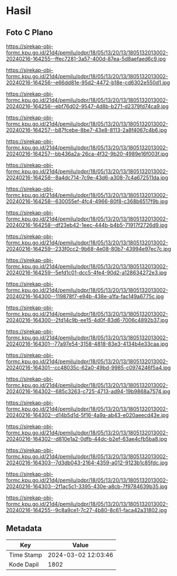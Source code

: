# Hasil

## Foto C Plano

https://sirekap-obj-formc.kpu.go.id/21d4/pemilu/pdpr/18/05/13/20/13/1805132013002-20240216-164255--ffec7281-3a57-400d-87ea-5d8aefaed6c9.jpg

https://sirekap-obj-formc.kpu.go.id/21d4/pemilu/pdpr/18/05/13/20/13/1805132013002-20240216-164256--e66dd81e-95d2-4472-b18e-cd6302e550d1.jpg

https://sirekap-obj-formc.kpu.go.id/21d4/pemilu/pdpr/18/05/13/20/13/1805132013002-20240216-164256--ebf76d02-9547-4d8b-b271-d2379fd74ca9.jpg

https://sirekap-obj-formc.kpu.go.id/21d4/pemilu/pdpr/18/05/13/20/13/1805132013002-20240216-164257--b87fcebe-8be7-43e8-8113-2a8f4067c4b6.jpg

https://sirekap-obj-formc.kpu.go.id/21d4/pemilu/pdpr/18/05/13/20/13/1805132013002-20240216-164257--bb436a2a-26ca-4f32-9b20-4989e16f003f.jpg

https://sirekap-obj-formc.kpu.go.id/21d4/pemilu/pdpr/18/05/13/20/13/1805132013002-20240216-164258--8a4dc714-7c9e-43d6-a308-7c4a672511da.jpg

https://sirekap-obj-formc.kpu.go.id/21d4/pemilu/pdpr/18/05/13/20/13/1805132013002-20240216-164258--630055ef-4fc4-4966-80f8-c368b6517f9b.jpg

https://sirekap-obj-formc.kpu.go.id/21d4/pemilu/pdpr/18/05/13/20/13/1805132013002-20240216-164258--df23eb42-1eec-444b-b4b5-71917f2726d9.jpg

https://sirekap-obj-formc.kpu.go.id/21d4/pemilu/pdpr/18/05/13/20/13/1805132013002-20240216-164259--233f0cc2-9b68-4e08-80b7-43994e97ec7c.jpg

https://sirekap-obj-formc.kpu.go.id/21d4/pemilu/pdpr/18/05/13/20/13/1805132013002-20240216-164259--5efd1c01-dcc5-4fe4-90d2-a128634272e3.jpg

https://sirekap-obj-formc.kpu.go.id/21d4/pemilu/pdpr/18/05/13/20/13/1805132013002-20240216-164300--119878f7-e94b-438e-a1fa-fac149a6775c.jpg

https://sirekap-obj-formc.kpu.go.id/21d4/pemilu/pdpr/18/05/13/20/13/1805132013002-20240216-164300--2fd14c9b-ee15-4d0f-83d6-7006c4892b37.jpg

https://sirekap-obj-formc.kpu.go.id/21d4/pemilu/pdpr/18/05/13/20/13/1805132013002-20240216-164301--77a97e54-3158-4818-83e3-4134b4e33caa.jpg

https://sirekap-obj-formc.kpu.go.id/21d4/pemilu/pdpr/18/05/13/20/13/1805132013002-20240216-164301--cc48035c-62a0-49bd-9985-c0974246f5a4.jpg

https://sirekap-obj-formc.kpu.go.id/21d4/pemilu/pdpr/18/05/13/20/13/1805132013002-20240216-164302--685c3263-c725-4713-ad94-19b9868a7574.jpg

https://sirekap-obj-formc.kpu.go.id/21d4/pemilu/pdpr/18/05/13/20/13/1805132013002-20240216-164302--d14b5d1d-5f16-4a9a-ab43-e020aeecd43e.jpg

https://sirekap-obj-formc.kpu.go.id/21d4/pemilu/pdpr/18/05/13/20/13/1805132013002-20240216-164302--d810e1a2-0dfb-44dc-b2ef-63ae4cfb5ba8.jpg

https://sirekap-obj-formc.kpu.go.id/21d4/pemilu/pdpr/18/05/13/20/13/1805132013002-20240216-164303--7d3db043-2164-4359-a012-9123b1c85fdc.jpg

https://sirekap-obj-formc.kpu.go.id/21d4/pemilu/pdpr/18/05/13/20/13/1805132013002-20240216-164303--2f1ac5c1-3395-430e-a8cb-7f9784639b35.jpg

https://sirekap-obj-formc.kpu.go.id/21d4/pemilu/pdpr/18/05/13/20/13/1805132013002-20240216-164255--9c8a9ce1-7c27-4b80-8c61-faca42a31802.jpg


## Metadata

| Key        | Value               |
| ---------- | ------------------- |
| Time Stamp | 2024-03-02 12:03:46 |
| Kode Dapil | 1802                |



